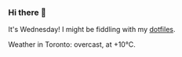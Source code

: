 ### Hi there :wave:

It's Wednesday! I might be fiddling with my [dotfiles](https://github.com/bewuethr/dotfiles).

Weather in Toronto: overcast, at +10°C.
